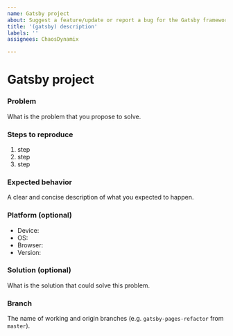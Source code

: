 ```yaml
---
name: Gatsby project
about: Suggest a feature/update or report a bug for the Gatsby framework implementation.
title: '(gatsby) description'
labels: ''
assignees: ChaosDynamix

---
```


# Gatsby project

### Problem
What is the problem that you propose to solve.

### Steps to reproduce 
1. step
2. step
3. step

### Expected behavior
A clear and concise description of what you expected to happen.

### Platform (optional)
 - Device: <device>
 - OS: <os>
 - Browser: <browser>
 - Version: <version>

### Solution (optional)
What is the solution that could solve this problem.

### Branch
The name of working and origin branches (e.g. `gatsby-pages-refactor` from `master`).
